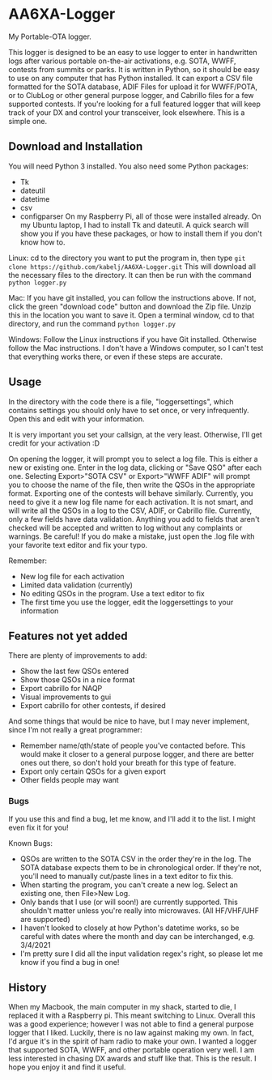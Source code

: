 # AA6XA-Logger
My Portable-OTA logger.


This logger is designed to be an easy to use logger to enter in handwritten 
logs after various portable on-the-air activations, e.g. SOTA, WWFF, contests 
from summits or parks. 
It is written in Python, so it should be easy to use on any computer that has 
Python installed. It can export a CSV file formatted for the SOTA database, 
ADIF Files for upload it for WWFF/POTA, or to ClubLog or other general 
purpose logger, and Cabrillo files for a few supported contests. If you're 
looking for a full featured logger that will keep track of your DX and 
control your transceiver, look elsewhere. This is a simple one.

## Download and Installation
You will need Python 3 installed.
You also need some Python packages:
- Tk
- dateutil
- datetime
- csv
- configparser
On my Raspberry Pi, all of those were installed already. On my Ubuntu laptop, 
I had to install Tk and dateutil. A quick search will show you if you have 
these packages, or how to install them if you don't know how to.

Linux:
cd to the directory you want to put the program in, then type
`git clone https://github.com/kabelj/AA6XA-Logger.git`
This will download all the necessary files to the directory. It can then be 
run with the command `python logger.py`

Mac:
If you have git installed, you can follow the instructions above. If not, 
click the green "download code" button and download the Zip file. Unzip this 
in the location you want to save it. Open a terminal window, cd to that 
directory, and run the command `python logger.py`

Windows:
Follow the Linux instructions if you have Git installed. Otherwise follow 
the Mac instructions. I don't have a Windows computer, so I can't test that 
everything works there, or even if these steps are accurate.



## Usage
In the directory with the code there is a file, "loggersettings", which 
contains settings you should only have to set once, or very infrequently. 
Open this and edit with your information.

It is very important you set your callsign, at the very least. Otherwise, I'll
get credit for your activation :D


On opening the logger, it will prompt you to select a log file. This is 
either a new or existing one. Enter in the log data, clicking <enter> or 
"Save QSO" after each one. Selecting Export>"SOTA CSV" or Export>"WWFF ADIF" 
will prompt you to choose the name of the file, then write the QSOs in the 
appropriate format. Exporting one of the contests will behave similarly.
Currently, you need to give it a new log file name for each activation. It is
not smart, and will write all the QSOs in a log to the CSV, ADIF, or Cabrillo 
file. Currently, only a few fields have data validation. Anything you add to 
fields that aren't checked will be accepted and written to log without any 
complaints or warnings. Be careful! If you do make a mistake, just open the 
.log file with your favorite text editor and fix your typo.

Remember:
- New log file for each activation
- Limited data validation (currently)
- No editing QSOs in the program. Use a text editor to fix
- The first time you use the logger, edit the loggersettings to your information

## Features not yet added
There are plenty of improvements to add:
- Show the last few QSOs entered
- Show those QSOs in a nice format
- Export cabrillo for NAQP
- Visual improvements to gui
- Export cabrillo for other contests, if desired

And some things that would be nice to have, but I may never implement, since 
I'm not really a great programmer:
- Remember name/qth/state of people you've contacted before. This would make 
it closer to a general purpose logger, and there are better ones out there, 
so don't hold your breath for this type of feature.
- Export only certain QSOs for a given export
- Other fields people may want

### Bugs
If you use this and find a bug, let me know, and I'll add it to the list. I 
might even fix it for you!

Known Bugs:
- QSOs are written to the SOTA CSV in the order they're in the log. The SOTA 
database expects them to be in chronological order. If they're not, you'll 
need to manually cut/paste lines in a text editor to fix this.
- When starting the program, you can't create a new log. Select an 
existing one, then File>New Log.
- Only bands that I use (or will soon!) are currently supported. This shouldn't matter 
unless you're really into microwaves. (All HF/VHF/UHF are supported)
- I haven't looked to closely at how Python's datetime works, so be careful 
with dates where the month and day can be interchanged, e.g. 3/4/2021
- I'm pretty sure I did all the input validation regex's right, so please let
me know if you find a bug in one!


## History
When my Macbook, the main computer in my shack, started to die, I replaced it 
with a Raspberry pi. This meant switching to Linux. Overall this was a good 
experience; however I was not able to find a general purpose logger that I 
liked. Luckily, there is no law against making my own. In fact, I'd argue it's 
in the spirit of ham radio to make your own. I wanted a logger that 
supported SOTA, WWFF, and other portable operation very well. I am less 
interested in chasing DX awards and stuff like that. This is the result. I 
hope you enjoy it and find it useful. 
